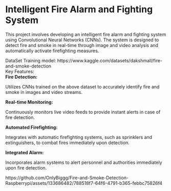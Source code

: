 <h1>Intelligent Fire Alarm and Fighting System</h1>
<p>This project involves developing an intelligent fire alarm and fighting system using Convolutional Neural Networks (CNNs). The system is designed to detect fire and smoke in real-time through image and video analysis and automatically activate firefighting measures.</p>
DataSet Training model:  https://www.kaggle.com/datasets/dakshmall/fire-and-smoke-detection <br>
Key Features: <br>
<b>Fire Detection:</b>
<p>Utilizes CNNs trained on the above dataset to accurately identify fire and smoke in images and video streams.</p>
<b>Real-time Monitoring:</b>
<p>Continuously monitors live video feeds to provide instant alerts in case of fire detection.</p>
<b>Automated Firefighting:</b>
<p>Integrates with automatic firefighting systems, such as sprinklers and extinguishers, to combat fires immediately upon detection.</p>
<b>Integrated Alarm:</b>
<p>Incorporates alarm systems to alert personnel and authorities immediately upon fire detection.</p>
https://github.com/OnlyBiggg/Fire-and-Smoke-Detection-Raspberrypi/assets/133686482/788518f7-64f6-4791-b365-febbc75826f4

